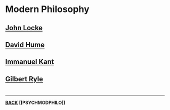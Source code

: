 # Modern Philosophy
## [John Locke](JohnLocke.md) 
## [David Hume](DavidHume.md)
## [Immanuel Kant](ImmanuelKant.md)
## [Gilbert Ryle](GilbertRyle.md)

# 
---
**[BACK](PSYCHPrelimCh1)**
**[[PSYCHMODPHILO]]**
